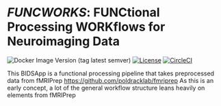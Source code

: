 *FUNCWORKS*: FUNCtional Processing WORKflows for Neuroimaging Data
==================================================================

![Docker Image Version (tag latest semver)](https://img.shields.io/docker/v/adamkimbler/funcworks/v0.0.1a2)
[![License](https://img.shields.io/badge/License-Apache%202.0-blue.svg)](https://opensource.org/licenses/Apache-2.0)
[![CircleCI](https://circleci.com/gh/adamkimbler/funcworks.svg?style=shield)](https://circleci.com/gh/adamkimbler/funcworks/tree/master)

This BIDSApp is a functional processing pipeline that takes preprocessed data from fMRIPrep <https://github.com/poldracklab/fmriprep>
As this is an early concept, a lot of the general workflow structure leans heavily on elements from fMRIPrep
